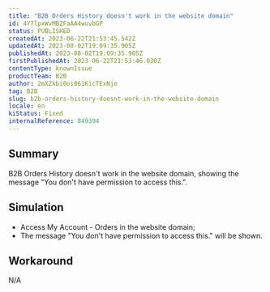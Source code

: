 ```yaml
---
title: "B2B Orders History doesn't work in the website domain"
id: 4Y7lpxWvMBZFaAA4wuvbGP
status: PUBLISHED
createdAt: 2023-06-22T21:53:45.542Z
updatedAt: 2023-08-02T19:09:35.905Z
publishedAt: 2023-08-02T19:09:35.905Z
firstPublishedAt: 2023-06-22T21:53:46.030Z
contentType: knownIssue
productTeam: B2B
author: 2mXZkbi0oi061KicTExNjo
tag: B2B
slug: b2b-orders-history-doesnt-work-in-the-website-domain
locale: en
kiStatus: Fixed
internalReference: 849394
---
```


## Summary


B2B Orders History doesn't work in the website domain, showing the message "You don't have permission to access this.".


##

## Simulation



- Access My Account - Orders in the website domain;
- The message "You don't have permission to access this." will be shown.


##

## Workaround


N/A



